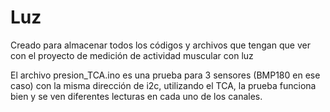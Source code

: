 # Luz
Creado para almacenar todos los códigos y archivos que tengan que ver con el proyecto de medición de actividad muscular con luz 


El archivo presion_TCA.ino es una prueba para 3 sensores (BMP180 en ese caso) con la misma dirección de i2c, utilizando el TCA, la prueba funciona bien y se ven diferentes lecturas en cada uno de los canales.
